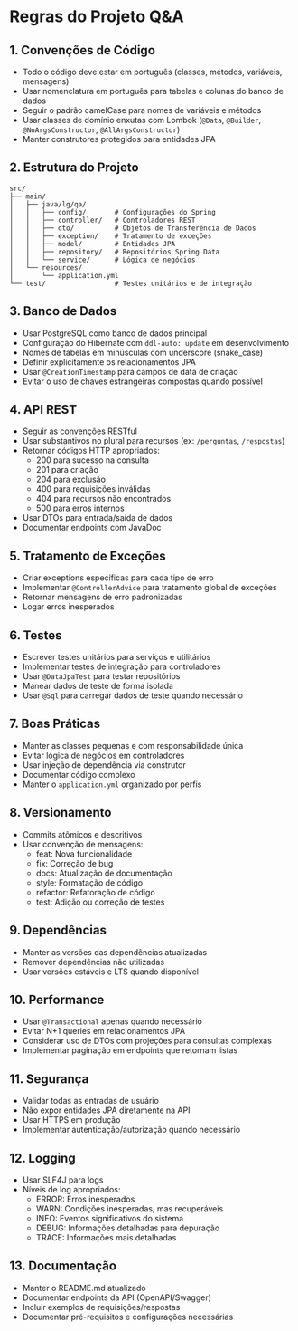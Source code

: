 # Regras do Projeto Q&A

## 1. Convenções de Código
- Todo o código deve estar em português (classes, métodos, variáveis, mensagens)
- Usar nomenclatura em português para tabelas e colunas do banco de dados
- Seguir o padrão camelCase para nomes de variáveis e métodos
- Usar classes de domínio enxutas com Lombok (`@Data`, `@Builder`, `@NoArgsConstructor`, `@AllArgsConstructor`)
- Manter construtores protegidos para entidades JPA

## 2. Estrutura do Projeto
```
src/
├── main/
│   ├── java/lg/qa/
│   │   ├── config/       # Configurações do Spring
│   │   ├── controller/   # Controladores REST
│   │   ├── dto/          # Objetos de Transferência de Dados
│   │   ├── exception/    # Tratamento de exceções
│   │   ├── model/        # Entidades JPA
│   │   ├── repository/   # Repositórios Spring Data
│   │   └── service/      # Lógica de negócios
│   └── resources/
│       └── application.yml
└── test/                 # Testes unitários e de integração
```

## 3. Banco de Dados
- Usar PostgreSQL como banco de dados principal
- Configuração do Hibernate com `ddl-auto: update` em desenvolvimento
- Nomes de tabelas em minúsculas com underscore (snake_case)
- Definir explicitamente os relacionamentos JPA
- Usar `@CreationTimestamp` para campos de data de criação
- Evitar o uso de chaves estrangeiras compostas quando possível

## 4. API REST
- Seguir as convenções RESTful
- Usar substantivos no plural para recursos (ex: `/perguntas`, `/respostas`)
- Retornar códigos HTTP apropriados:
  - 200 para sucesso na consulta
  - 201 para criação
  - 204 para exclusão
  - 400 para requisições inválidas
  - 404 para recursos não encontrados
  - 500 para erros internos
- Usar DTOs para entrada/saída de dados
- Documentar endpoints com JavaDoc

## 5. Tratamento de Exceções
- Criar exceptions específicas para cada tipo de erro
- Implementar `@ControllerAdvice` para tratamento global de exceções
- Retornar mensagens de erro padronizadas
- Logar erros inesperados

## 6. Testes
- Escrever testes unitários para serviços e utilitários
- Implementar testes de integração para controladores
- Usar `@DataJpaTest` para testar repositórios
- Manear dados de teste de forma isolada
- Usar `@Sql` para carregar dados de teste quando necessário

## 7. Boas Práticas
- Manter as classes pequenas e com responsabilidade única
- Evitar lógica de negócios em controladores
- Usar injeção de dependência via construtor
- Documentar código complexo
- Manter o `application.yml` organizado por perfis

## 8. Versionamento
- Commits atômicos e descritivos
- Usar convenção de mensagens:
  - feat: Nova funcionalidade
  - fix: Correção de bug
  - docs: Atualização de documentação
  - style: Formatação de código
  - refactor: Refatoração de código
  - test: Adição ou correção de testes

## 9. Dependências
- Manter as versões das dependências atualizadas
- Remover dependências não utilizadas
- Usar versões estáveis e LTS quando disponível

## 10. Performance
- Usar `@Transactional` apenas quando necessário
- Evitar N+1 queries em relacionamentos JPA
- Considerar uso de DTOs com projeções para consultas complexas
- Implementar paginação em endpoints que retornam listas

## 11. Segurança
- Validar todas as entradas de usuário
- Não expor entidades JPA diretamente na API
- Usar HTTPS em produção
- Implementar autenticação/autorização quando necessário

## 12. Logging
- Usar SLF4J para logs
- Níveis de log apropriados:
  - ERROR: Erros inesperados
  - WARN: Condições inesperadas, mas recuperáveis
  - INFO: Eventos significativos do sistema
  - DEBUG: Informações detalhadas para depuração
  - TRACE: Informações mais detalhadas

## 13. Documentação
- Manter o README.md atualizado
- Documentar endpoints da API (OpenAPI/Swagger)
- Incluir exemplos de requisições/respostas
- Documentar pré-requisitos e configurações necessárias
